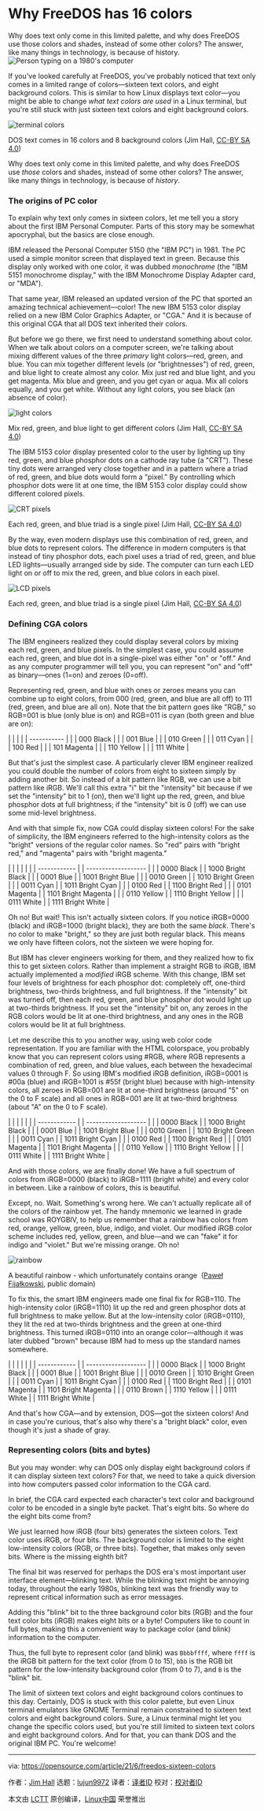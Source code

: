 [#]: subject: (Why FreeDOS has 16 colors)
[#]: via: (https://opensource.com/article/21/6/freedos-sixteen-colors)
[#]: author: (Jim Hall https://opensource.com/users/jim-hall)
[#]: collector: (lujun9972)
[#]: translator: ( )
[#]: reviewer: ( )
[#]: publisher: ( )
[#]: url: ( )

Why FreeDOS has 16 colors
======
Why does text only come in this limited palette, and why does FreeDOS
use those colors and shades, instead of some other colors? The answer,
like many things in technology, is because of history.
![Person typing on a 1980's computer][1]

If you've looked carefully at FreeDOS, you've probably noticed that text only comes in a limited range of colors—sixteen text colors, and eight background colors. This is similar to how Linux displays text color—you might be able to change _what text colors are used_ in a Linux terminal, but you're still stuck with just sixteen text colors and eight background colors.

![terminal colors][2]

DOS text comes in 16 colors and 8 background colors
(Jim Hall, [CC-BY SA 4.0][3])

Why does text only come in this limited palette, and why does FreeDOS use _those_ colors and shades, instead of some other colors? The answer, like many things in technology, is because of _history_.

### The origins of PC color

To explain why text only comes in sixteen colors, let me tell you a story about the first IBM Personal Computer. Parts of this story may be somewhat apocryphal, but the basics are close enough.

IBM released the Personal Computer 5150 (the "IBM PC") in 1981. The PC used a simple monitor screen that displayed text in green. Because this display only worked with one color, it was dubbed _monochrome_ (the "IBM 5151 monochrome display," with the IBM Monochrome Display Adapter card, or "MDA").

That same year, IBM released an updated version of the PC that sported an amazing technical achievement—color! The new IBM 5153 color display relied on a new IBM Color Graphics Adapter, or "CGA." And it is because of this original CGA that all DOS text inherited their colors.

But before we go there, we first need to understand something about color. When we talk about colors on a computer screen, we're talking about mixing different values of the three _primary_ light colors—red, green, and blue. You can mix together different levels (or "brightnesses") of red, green, and blue light to create almost any color. Mix just red and blue light, and you get magenta. Mix blue and green, and you get cyan or aqua. Mix all colors equally, and you get white. Without any light colors, you see black (an absence of color).

![light colors][4]

Mix red, green, and blue light to get different colors
(Jim Hall, [CC-BY SA 4.0][3])

The IBM 5153 color display presented color to the user by lighting up tiny red, green, and blue phosphor dots on a cathode ray tube (a "CRT"). These tiny dots were arranged very close together and in a pattern where a triad of red, green, and blue dots would form a "pixel." By controlling which phosphor dots were lit at one time, the IBM 5153 color display could show different colored pixels.

![CRT pixels][5]

Each red, green, and blue triad is a single pixel
(Jim Hall, [CC-BY SA 4.0][3])

By the way, even modern displays use this combination of red, green, and blue dots to represent colors. The difference in modern computers is that instead of tiny phosphor dots, each pixel uses a triad of red, green, and blue LED lights—usually arranged side by side. The computer can turn each LED light on or off to mix the red, green, and blue colors in each pixel.

![LCD pixels][6]

Each red, green, and blue triad is a single pixel
(Jim Hall, [CC-BY SA 4.0][3])

### Defining CGA colors

The IBM engineers realized they could display several colors by mixing each red, green, and blue pixels. In the simplest case, you could assume each red, green, and blue dot in a single-pixel was either "on" or "off." And as any computer programmer will tell you, you can represent "on" and "off" as binary—ones (1=on) and zeroes (0=off).

Representing red, green, and blue with ones or zeroes means you can combine up to eight colors, from 000 (red, green, and blue are all off) to 111 (red, green, and blue are all on). Note that the bit pattern goes like "RGB," so RGB=001 is blue (only blue is on) and RGB=011 is cyan (both green and blue are on):

| | | | | ----------- | | | 000 Black | | | 001 Blue | | | 010 Green | | | 011 Cyan | | | 100 Red | | | 101 Magenta | | | 110 Yellow | | | 111 White |

But that's just the simplest case. A particularly clever IBM engineer realized you could double the number of colors from eight to sixteen simply by adding another bit. So instead of a bit pattern like RGB, we can use a bit pattern like iRGB. We'll call this extra "i" bit the "intensity" bit because if we set the "intensity" bit to 1 (on), then we'll light up the red, green, and blue phosphor dots at full brightness; if the "intensity" bit is 0 (off) we can use some mid-level brightness.

And with that simple fix, now CGA could display sixteen colors! For the sake of simplicity, the IBM engineers referred to the high-intensity colors as the "bright" versions of the regular color names. So "red" pairs with "bright red," and "magenta" pairs with "bright magenta."

| | | | | | | ------------ | | ------------------- | | | 0000 Black | | 1000 Bright Black | | | 0001 Blue | | 1001 Bright Blue | | | 0010 Green | | 1010 Bright Green | | | 0011 Cyan | | 1011 Bright Cyan | | | 0100 Red | | 1100 Bright Red | | | 0101 Magenta | | 1101 Bright Magenta | | | 0110 Yellow | | 1110 Bright Yellow | | | 0111 White | | 1111 Bright White |

Oh no! But wait! This isn't actually sixteen colors. If you notice iRGB=0000 (black) and iRGB=1000 (bright black), they are both the same _black_. There's no color to make "bright," so they are just both regular black. This means we only have fifteen colors, not the sixteen we were hoping for.

But IBM has clever engineers working for them, and they realized how to fix this to get sixteen colors. Rather than implement a straight RGB to iRGB, IBM actually implemented a _modified_ iRGB scheme. With this change, IBM set four levels of brightness for each phosphor dot: completely off, one-third brightness, two-thirds brightness, and full brightness. If the "intensity" bit was turned off, then each red, green, and blue phosphor dot would light up at two-thirds brightness. If you set the "intensity" bit on, any zeroes in the RGB colors would be lit at one-third brightness, and any ones in the RGB colors would be lit at full brightness.

Let me describe this to you another way, using web color code representation. If you are familiar with the HTML colorspace, you probably know that you can represent colors using #RGB, where RGB represents a combination of red, green, and blue values, each between the hexadecimal values 0 through F. So using IBM's modified iRGB definition, iRGB=0001 is #00a (blue) and iRGB=1001 is #55f (bright blue) because with high-intensity colors, all zeroes in RGB=001 are lit at one-third brightness (around "5" on the 0 to F scale) and all ones in RGB=001 are lit at two-third brightness (about "A" on the 0 to F scale).

| | | | | | | ------------ | | ------------------- | | | 0000 Black | | 1000 Bright Black | | | 0001 Blue | | 1001 Bright Blue | | | 0010 Green | | 1010 Bright Green | | | 0011 Cyan | | 1011 Bright Cyan | | | 0100 Red | | 1100 Bright Red | | | 0101 Magenta | | 1101 Bright Magenta | | | 0110 Yellow | | 1110 Bright Yellow | | | 0111 White | | 1111 Bright White |

And with those colors, we are finally done! We have a full spectrum of colors from iRGB=0000 (black) to iRGB=1111 (bright white) and every color in between. Like a rainbow of colors, this is beautiful.

Except, no. Wait. Something's wrong here. We can't actually replicate all of the colors of the rainbow yet. The handy mnemonic we learned in grade school was ROYGBIV, to help us remember that a rainbow has colors from red, orange, yellow, green, blue, indigo, and violet. Our modified iRGB color scheme includes red, yellow, green, and blue—and we can "fake" it for indigo and "violet." But we're missing orange. Oh no!

![rainbow][7]

A beautiful rainbow - which unfortunately contains orange 
([Paweł Fijałkowski][8], public domain)

To fix this, the smart IBM engineers made one final fix for RGB=110. The high-intensity color (iRGB=1110) lit up the red and green phosphor dots at full brightness to make yellow. But at the low-intensity color (iRGB=0110), they lit the red at two-thirds brightness and the green at one-third brightness. This turned iRGB=0110 into an orange color—although it was later dubbed "brown" because IBM had to mess up the standard names somewhere.

| | | | | | | ------------ | | ------------------- | | | 0000 Black | | 1000 Bright Black | | | 0001 Blue | | 1001 Bright Blue | | | 0010 Green | | 1010 Bright Green | | | 0011 Cyan | | 1011 Bright Cyan | | | 0100 Red | | 1100 Bright Red | | | 0101 Magenta | | 1101 Bright Magenta | | | 0110 Brown | | 1110 Yellow | | | 0111 White | | 1111 Bright White |

And that's how CGA—and by extension, DOS—got the sixteen colors! And in case you're curious, that's also why there's a "bright black" color, even though it's just a shade of gray.

### Representing colors (bits and bytes)

But you may wonder: why can DOS only display eight background colors if it can display sixteen text colors? For that, we need to take a quick diversion into how computers passed color information to the CGA card.

In brief, the CGA card expected each character's text color and background color to be encoded in a single byte packet. That's eight bits. So where do the eight bits come from?

We just learned how iRGB (four bits) generates the sixteen colors. Text color uses iRGB, or four bits. The background color is limited to the eight low-intensity colors (RGB, or three bits). Together, that makes only seven bits. Where is the missing eighth bit?

The final bit was reserved for perhaps the DOS era's most important user interface element—blinking text. While the blinking text might be annoying today, throughout the early 1980s, blinking text was the friendly way to represent critical information such as error messages.

Adding this "blink" bit to the three background color bits (RGB) and the four text color bits (iRGB) makes eight bits or a byte! Computers like to count in full bytes, making this a convenient way to package color (and blink) information to the computer.

Thus, the full byte to represent color (and blink) was `Bbbbffff`, where `ffff` is the iRGB bit pattern for the text color (from 0 to 15), `bbb` is the RGB bit pattern for the low-intensity background color (from 0 to 7), and `B` is the "blink" bit.

The limit of sixteen text colors and eight background colors continues to this day. Certainly, DOS is stuck with this color palette, but even Linux terminal emulators like GNOME Terminal remain constrained to sixteen text colors and eight background colors. Sure, a Linux terminal might let you change the specific colors used, but you're still limited to sixteen text colors and eight background colors. And for that, you can thank DOS and the original IBM PC. You're welcome!

--------------------------------------------------------------------------------

via: https://opensource.com/article/21/6/freedos-sixteen-colors

作者：[Jim Hall][a]
选题：[lujun9972][b]
译者：[译者ID](https://github.com/译者ID)
校对：[校对者ID](https://github.com/校对者ID)

本文由 [LCTT](https://github.com/LCTT/TranslateProject) 原创编译，[Linux中国](https://linux.cn/) 荣誉推出

[a]: https://opensource.com/users/jim-hall
[b]: https://github.com/lujun9972
[1]: https://opensource.com/sites/default/files/styles/image-full-size/public/lead-images/1980s-computer-yearbook.png?itok=eGOYEKK- (Person typing on a 1980's computer)
[2]: https://opensource.com/sites/default/files/uploads/16colors.png (DOS text comes in 16 colors and 8 background colors)
[3]: https://creativecommons.org/licenses/by-sa/4.0/
[4]: https://opensource.com/sites/default/files/uploads/rgb.svg_.png (Mix red, green, and blue light to get different colors)
[5]: https://opensource.com/sites/default/files/uploads/crt.svg_.png (Each red, green, and blue triad is a single pixel)
[6]: https://opensource.com/sites/default/files/uploads/lcd.svg_.png (Each red, green, and blue triad is a single pixel)
[7]: https://opensource.com/sites/default/files/uploads/rainbow.jpg (A beautiful rainbow - which unfortunately contains orange )
[8]: https://www.pexels.com/photo/landscape-photography-of-field-with-wind-mill-with-rainbow-1253748/
